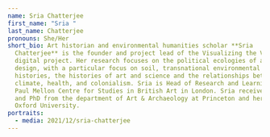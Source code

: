 ```yaml
---
name: Sria Chatterjee
first_name: "Sria "
last_name: Chatterjee
pronouns: She/Her
short_bio: Art historian and environmental humanities scholar **Sria
  Chatterjee** is the founder and project lead of the Visualizing the Virus
  digital project. Her research focuses on the political ecologies of art and
  design, with a particular focus on soil, transnational environmental
  histories, the histories of art and science and the relationships between
  climate, health, and colonialism. Sria is Head of Research and Learning at the
  Paul Mellon Centre for Studies in British Art in London. Sria received her MA
  and PhD from the department of Art & Archaeology at Princeton and her BA from
  Oxford University.
portraits:
  - media: 2021/12/sria-chatterjee
---
```

